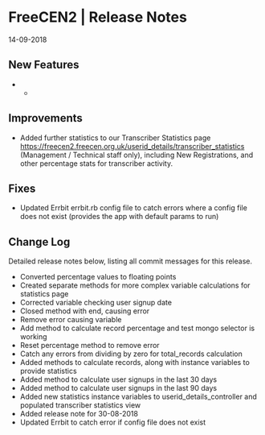 __FreeCEN2 | Release Notes__
  =======================
  14-09-2018

  __New Features__
  ----------------

  * -


  __Improvements__
  ----------------

  * Added further statistics to our Transcriber Statistics page https://freecen2.freecen.org.uk/userid_details/transcriber_statistics (Management / Technical staff only), including New Registrations, and other percentage stats for transcriber activity. 


  __Fixes__
  ---------

  * Updated Errbit errbit.rb config file to catch errors where a config file does not exist (provides the app with default params to run)


  __Change Log__
  ----------------

  Detailed release notes below, listing all commit messages for this release.


* Converted percentage values to floating points
* Created separate methods for more complex variable calculations for statistics page
* Corrected variable checking user signup date
* Closed method with end, causing error
* Remove error causing variable
* Add method to calculate record percentage and test mongo  selector is working
* Reset percentage method to remove error
* Catch any errors from dividing by zero for total_records calculation
* Added methods to calculate records, along with instance variables to provide statistics
* Added method to calculate user signups in the last 30 days
* Added method to calculate user signups in the last 90 days
* Added new statistics instance variables to userid_details_controller and populated transcriber statistics view
* Added release note for 30-08-2018
* Updated Errbit to catch error if config file does not exist

  
